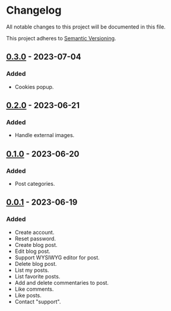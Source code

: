 # Changelog

All notable changes to this project will be documented in this file.

This project adheres to [Semantic Versioning](https://semver.org/spec/v2.0.0.html).

[0.3.0]: https://github.com/AivGitHub/qworpa/releases/tag/v0.3.0

## [0.3.0] - 2023-07-04

### Added

- Cookies popup.

[0.2.0]: https://github.com/AivGitHub/qworpa/releases/tag/v0.2.0

## [0.2.0] - 2023-06-21

### Added

- Handle external images.

[0.1.0]: https://github.com/AivGitHub/qworpa/releases/tag/v0.1.0

## [0.1.0] - 2023-06-20

### Added

- Post categories.

[0.0.1]: https://github.com/AivGitHub/qworpa/releases/tag/v0.0.1

## [0.0.1] - 2023-06-19

### Added

- Create account.
- Reset password.
- Create blog post.
- Edit blog post.
- Support WYSIWYG editor for post.
- Delete blog post.
- List my posts.
- List favorite posts.
- Add and delete commentaries to post.
- Like comments.
- Like posts.
- Contact "support".
